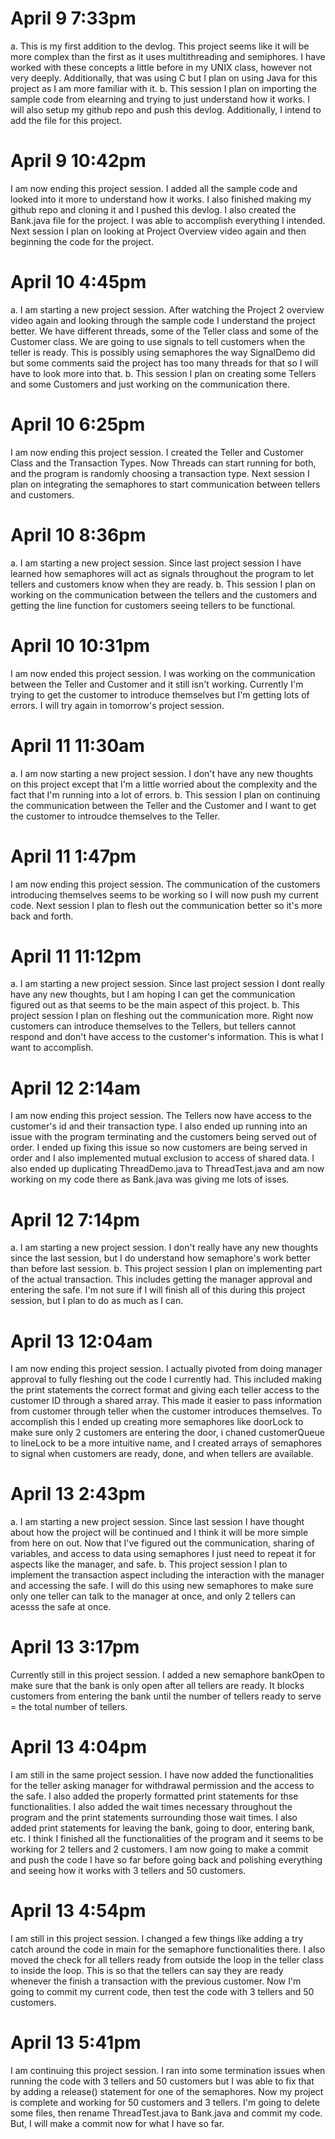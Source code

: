 # April 9 7:33pm

a. This is my first addition to the devlog. This project seems like it will be more complex than the first as it uses multithreading and semiphores. I have worked with these concepts a little before in my UNIX class, however not very deeply. Additionally, that was using C but I plan on using Java for this project as I am more familiar with it. 
b. This session I plan on importing the sample code from elearning and trying to just understand how it works. I will also setup my github repo and push this devlog. Additionally, I intend to add the file for this project. 


# April 9 10:42pm
I am now ending this project session. I added all the sample code and looked into it more to understand how it works. I also finished making my github repo and cloning it and I pushed this devlog. I also created the Bank.java file for the project. I was able to accomplish everything I intended. Next session I plan on looking at Project Overview video again and then beginning the code for the project. 


# April 10 4:45pm
a. I am starting a new project session. After watching the Project 2 overview video again and looking through the sample code I understand the project better. We have different threads, some of the Teller class and some of the Customer class. We are going to use signals to tell customers when the teller is ready. This is possibly using semaphores the way SignalDemo did but some comments said the project has too many threads for that so I will have to look more into that. 
b. This session I plan on creating some Tellers and some Customers and just working on the communication there. 


# April 10 6:25pm
I am now ending this project session. I created the Teller and Customer Class and the Transaction Types. Now Threads can start running for both, and the program is randomly choosing a transaction type. Next session I plan on integrating the semaphores to start communication between tellers and customers. 


# April 10 8:36pm
a. I am starting a new project session. Since last project session I have learned how semaphores will act as signals throughout the program to let tellers and customers know when they are ready.
b. This session I plan on working on the communication between the tellers and the customers and getting the line function for customers seeing tellers to be functional. 

# April 10 10:31pm
I am now ended this project session. I was working on the communication between the Teller and Customer and it still isn't working. Currently I'm trying to get the customer to introduce themselves but I'm getting lots of errors. I will try again in tomorrow's project session. 

# April 11 11:30am
a. I am now starting a new project session. I don't have any new thoughts on this project except that I'm a little worried about the complexity and the fact that I'm running into a lot of errors. 
b. This session I plan on continuing the communication between the Teller and the Customer and I want to get the customer to introudce themselves to the Teller. 

# April 11 1:47pm
I am now ending this project session. The communication of the customers introducing themselves seems to be working so I will now push my current code. Next session I plan to flesh out the communication better so it's more back and forth. 

# April 11 11:12pm
a. I am starting a new project session. Since last project session I dont really have any new thoughts, but I am hoping I can get the communication figured out as that seems to be the main aspect of this project. 
b. This project session I plan on fleshing out the communication more. Right now customers can introduce themselves to the Tellers, but tellers cannot respond and don't have access to the customer's information. This is what I want to accomplish. 

# April 12 2:14am
I am now ending this project session. The Tellers now have access to the customer's id and their transaction type. I also ended up running into an issue with the program terminating and the customers being served out of order. I ended up fixing this issue so now customers are being served in order and I also implemented mutual exclusion to access of shared data. I also ended up duplicating ThreadDemo.java to ThreadTest.java and am now working on my code there as Bank.java was giving me lots of isses. 

# April 12 7:14pm
a. I am starting a new project session. I don't really have any new thoughts since the last session, but I do understand how semaphore's work better than before last session.
b. This project session I plan on implementing part of the actual transaction. This includes getting the manager approval and entering the safe. I'm not sure if I will finish all of this during this project session, but I plan to do as much as I can. 


# April 13 12:04am
I am now ending this project session. I actually pivoted from doing manager approval to fully fleshing out the code I currently had. This included making the print statements the correct format and giving each teller access to the customer ID through a shared array. This made it easier to pass information from customer through teller when the customer introduces themselves. To accomplish this I ended up creating more semaphores like doorLock to make sure only 2 customers are entering the door, i chaned customerQueue to lineLock to be a more intuitive name, and I created arrays of semaphores to signal when customers are ready, done, and when tellers are available.  


# April 13 2:43pm
a. I am starting a new project session. Since last session I have thought about how the project will be continued and I think it will be more simple from here on out. Now that I've figured out the communication, sharing of variables, and access to data using semaphores I just need to repeat it for aspects like the manager, and safe. 
b. This project session I plan to implement the transaction aspect including the interaction with the manager and accessing the safe. I will do this using new semaphores to make sure only one teller can talk to the manager at once, and only 2 tellers can acesss the safe at once. 

# April 13 3:17pm
Currently still in this project session. I added a new semaphore bankOpen to make sure that the bank is only open after all tellers are ready. It blocks customers from entering the bank until the number of tellers ready to serve = the total number of tellers. 

# April 13 4:04pm
I am still in the same project session. I have now added the functionalities for the teller asking manager for withdrawal permission and the access to the safe. I also added the properly formatted print statements for thse functionalities. I also added the wait times necessary throughout the program and the print statements surrounding those wait times. I also added print statements for leaving the bank, going to door, entering bank, etc. I think I finished all the functionalities of the program and it seems to be working for 2 tellers and 2 customers. I am now going to make a commit and push the code I have so far before going back and polishing everything and seeing how it works with 3 tellers and 50 customers. 


# April 13 4:54pm
I am still in this project session. I changed a few things like adding a try catch around the code in main for the semaphore functionalities there. I also moved the check for all tellers ready from outside the loop in the teller class to inside the loop. This is so that the tellers can say they are ready whenever the finish a transaction with the previous customer. Now I'm going to commit my current code, then test the code with 3 tellers and 50 customers.

# April 13 5:41pm
I am continuing this project session. I ran into some termination issues when running the code with 3 tellers and 50 customers but I was able to fix that by adding a release() statement for one of the semaphores. Now my project is complete and working for 50 customers and 3 tellers. I'm going to delete some files, then rename ThreadTest.java to Bank.java and commit my code. But, I will make a commit now for what I have so far.




